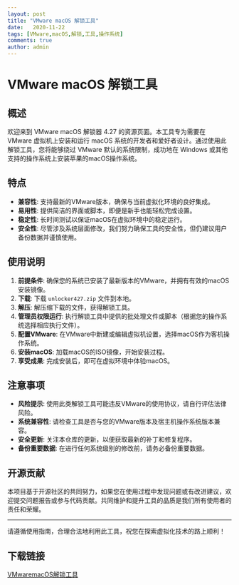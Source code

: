 ```yaml
---
layout: post
title: "VMware macOS 解锁工具"
date:   2020-11-22
tags: [VMware,macOS,解锁,工具,操作系统]
comments: true
author: admin
---
```

# VMware macOS 解锁工具

## 概述

欢迎来到 VMware macOS 解锁器 4.27 的资源页面。本工具专为需要在 VMware 虚拟机上安装和运行 macOS 系统的开发者和爱好者设计。通过使用此解锁工具，您将能够绕过 VMware 默认的系统限制，成功地在 Windows 或其他支持的操作系统上安装苹果的macOS操作系统。

## 特点

- **兼容性**: 支持最新的VMware版本，确保与当前虚拟化环境的良好集成。
- **易用性**: 提供简洁的界面或脚本，即便是新手也能轻松完成设置。
- **稳定性**: 长时间测试以保证macOS在虚拟环境中的稳定运行。
- **安全性**: 尽管涉及系统层面修改，我们努力确保工具的安全性，但仍建议用户备份数据并谨慎使用。

## 使用说明

1. **前提条件**: 确保您的系统已安装了最新版本的VMware，并拥有有效的macOS安装镜像。
2. **下载**: 下载 `unlocker427.zip` 文件到本地。
3. **解压**: 解压缩下载的文件，获得解锁工具。
4. **管理员权限运行**: 执行解锁工具中提供的批处理文件或脚本（根据您的操作系统选择相应执行文件）。
5. **配置VMware**: 在VMware中新建或编辑虚拟机设置，选择macOS作为客机操作系统。
6. **安装macOS**: 加载macOS的ISO镜像，开始安装过程。
7. **享受成果**: 完成安装后，即可在虚拟环境中体验macOS。

## 注意事项

- **风险提示**: 使用此类解锁工具可能违反VMware的使用协议，请自行评估法律风险。
- **系统兼容性**: 请检查工具是否与您的VMware版本及宿主机操作系统版本兼容。
- **安全更新**: 关注本仓库的更新，以便获取最新的补丁和修复程序。
- **备份重要数据**: 在进行任何系统级别的修改前，请务必备份重要数据。

## 开源贡献

本项目基于开源社区的共同努力，如果您在使用过程中发现问题或有改进建议，欢迎提交问题报告或参与代码贡献。共同维护和提升工具的品质是我们所有使用者的责任和荣耀。

---

请遵循使用指南，合理合法地利用此工具，祝您在探索虚拟化技术的路上顺利！

## 下载链接

[VMwaremacOS解锁工具](https://pan.quark.cn/s/1e206baa2202)